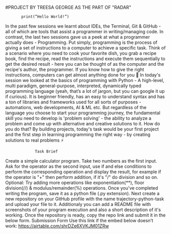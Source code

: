 #PROJECT BY TREESA GEORGE AS THE PART OF "RADAR"

           print(”Hello World!”)

In the past few sessions we learnt about IDEs, the Terminal, Git & GitHub - all of which are tools that assist a programmer in writing/managing code. In contrast, the last two sessions gave us a peek at what a programmer actually does - Programming. Put simply, programming is the process of giving a set of instructions to a computer to achieve a specific task. Think of a scenario where you need to cook your favorite dish, you grab a recipe book, find the recipe, read the instructions and execute them sequentially to get the desired result - here you can be thought of as the computer and the recipe's author, the programmer. If you know how to give the right instructions, computers can get almost anything done for you 🤖
In today's session we looked at the basics of programming with Python - A high-level, multi paradigm, general-purpose, interpreted, dynamically typed programming language (yeah, that’s a lot of jargon, but you can google it up if curious). It is beginner friendly, has an easy to understand syntax and has a ton of libraries and frameworks used for all sorts of purposes - automations, web developments, AI & ML etc. But regardless of the language you choose to start your programming journey, the fundamental skill you need to develop is 'problem solving' - the ability to analyze a problem and come up with alternative and creative solutions to it. How do you do that? By building projects, today's task would be your first project and the first step in learning programming the right way - by creating solutions to real problems ⚡

                 Task Brief

Create a simple calculator program. Take two numbers as the first input. Ask for the operator as the second input, use if and else conditions to perform the corresponding operation and display the result, for example if the operator is "+" then perform addition, if it's "/" do division and so on. 
Optional: Try adding more operations like exponentiation(**), floor division(//) & modulus/remainder(%) operations.
Once you've completed writing the program, save it as a python file (.py extension). Next create a new repository on your GitHub profile with the name trajectory-python-task and upload your file to it. Additionaly you can add a README file with screenshots of your program execution and also a short description of it's working. Once the repository is ready, copy the repo link and submit it in the below form.
Submission Form
Use this link if the embed below doesn’t work: https://airtable.com/shrDZe6XVKJM01ZRw
